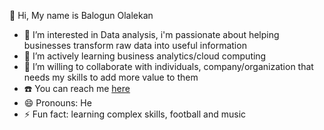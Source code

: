   👋 Hi, My name is Balogun Olalekan
- 🔭 I’m interested in Data analysis, i'm passionate about helping businesses transform raw data into useful information
- 🌱 I’m actively learning business analytics/cloud computing
- 👯 I’m willing to collaborate with individuals, company/organization that needs my skills to add more value to them
- ☎️ You can reach me [here](https://wwww.linkedin.com/in/balogunolazeez)
- 😄 Pronouns: He
- ⚡ Fun fact: learning complex skills, football and music
  
<!--
**balogunolalekan92/balogunolalekan92** is a ✨ _special_ ✨ repository because its `README.md` (this file) appears on your GitHub profile.

Here are some ideas to get you started:

-->
